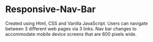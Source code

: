 # Responsive-Nav-Bar
Created using Html, CSS and Vanilla JavaScript.
Users can navigate between 3 different web pages via 3 links.
Nav bar changes to accommodate mobile device screens that are 600 pixels wide.
